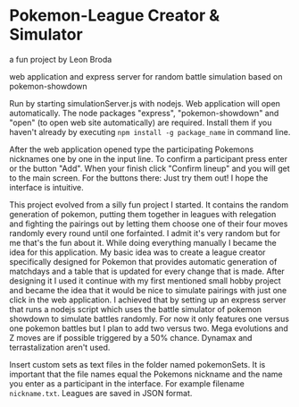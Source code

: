 # Pokemon-League Creator & Simulator
a fun project by Leon Broda

web application and express server for random battle simulation based on pokemon-showdown

Run by starting simulationServer.js with nodejs. Web application will open automatically. The node packages "express", "pokemon-showdown" and "open" (to open web site automatically) are required. Install them if you haven't already by executing `npm install -g package_name` in command line.

After the web application opened type the participating Pokemons nicknames one by one in the input line. To confirm a participant press enter or the button "Add". When your finish click "Confirm lineup" and you will get to the main screen. For the buttons there: Just try them out! I hope the interface is intuitive.

This project evolved from a silly fun project I started. It contains the random generation of pokemon, putting them together in leagues with relegation and fighting the pairings out by letting them choose one of their four moves randomly every round until one forfainted. I admit it's very random but for me that's the fun about it. While doing everything manually I became the idea for this application. My basic idea was to create a league creator specifically designed for Pokemon that provides automatic generation of matchdays and a table that is updated for every change that is made. After designing it I used it continue with my first mentioned small hobby project and became the idea that it would be nice to simulate pairings with just one click in the web application. I achieved that by setting up an express server that runs a nodejs script which uses the battle simulator of pokemon showdown to simulate battles randomly. For now it only features one versus one pokemon battles but I plan to add two versus two. Mega evolutions and Z moves are if possible triggered by a 50% chance. Dynamax and terrastalization aren't used.

Insert custom sets as text files in the folder named pokemonSets. It is important that the file names equal the Pokemons nickname and the name you enter as a participant in the interface. For example filename `nickname.txt`. Leagues are saved in JSON format.
